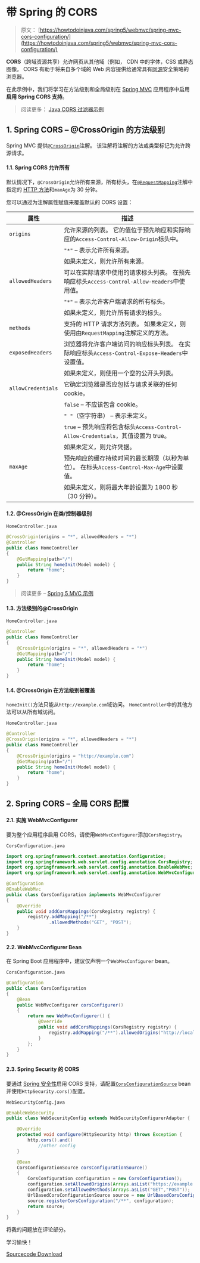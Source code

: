 # 带 Spring 的 CORS

> 原文： [https://howtodoinjava.com/spring5/webmvc/spring-mvc-cors-configuration/](https://howtodoinjava.com/spring5/webmvc/spring-mvc-cors-configuration/)

**CORS**（跨域资源共享）允许网页从其他域（例如， CDN 中的字体，CSS 或静态图像。 CORS 有助于将来自多个域的 Web 内容提供给通常具有[同源](https://en.wikipedia.org/wiki/Same-origin_policy)安全策略的浏览器。

在此示例中，我们将学习在方法级别和全局级别在 [Spring MVC](https://howtodoinjava.com/spring-mvc-tutorial/) 应用程序中启用**启用 Spring CORS 支持**。

> 阅读更多： [Java CORS 过滤器示例](https://howtodoinjava.com/servlets/java-cors-filter-example/)

## 1\. Spring CORS – @CrossOrigin 的方法级别

Spring MVC 提供[`@CrossOrigin`](https://docs.spring.io/spring/docs/current/javadoc-api/org/springframework/web/bind/annotation/CrossOrigin.html)注解。 该注解将注解的方法或类型标记为允许跨源请求。

#### 1.1. Spring CORS 允许所有

默认情况下，`@CrossOrigin`允许所有来源，所有标头，在[`@RequestMapping`](https://howtodoinjava.com/spring5/webmvc/controller-getmapping-postmapping/)注解中指定的 [HTTP 方法](https://restfulapi.net/http-methods/)和`maxAge`为 30 分钟。

您可以通过为注解属性赋值来覆盖默认的 CORS 设置：

| 属性 | 描述 |
| --- | --- |
| `origins` | 允许来源的列表。 它的值位于预先响应和实际响应的`Access-Control-Allow-Origin`标头中。 |
| | `"*"` – 表示允许所有来源。 |
| | 如果未定义，则允许​​所有来源。 |
| `allowedHeaders` | 可以在实际请求中使用的请求标头列表。 在预先响应标头`Access-Control-Allow-Headers`中使用值。 |
| | `"*"` – 表示允许客户端请求的所有标头。 |
| | 如果未定义，则允许​​所有请求的标头。 |
| `methods` | 支持的 HTTP 请求方法列表。 如果未定义，则使用由`RequestMapping`注解定义的方法。 |
| `exposedHeaders` | 浏览器将允许客户端访问的响应标头列表。 在实际响应标头`Access-Control-Expose-Headers`中设置值。 |
| | 如果未定义，则使用一个空的公开头列表。 |
| `allowCredentials` | 它确定浏览器是否应包括与请求关联的任何 cookie。 |
| | `false` – 不应该包含 cookie。 |
| | `" "`（空字符串） – 表示未定义。 |
| | `true` – 预先响应将包含标头`Access-Control-Allow-Credentials`，其值设置为 true。 |
| | 如果未定义，则允许​​凭据。 |
| `maxAge` | 预先响应的缓存持续时间的最长期限（以秒为单位）。 在标头`Access-Control-Max-Age`中设置值。 |
| | 如果未定义，则将最大年龄设置为 1800 秒（30 分钟）。 |

#### 1.2. @CrossOrigin 在类/控制器级别

`HomeController.java`

```java
@CrossOrigin(origins = "*", allowedHeaders = "*")
@Controller
public class HomeController 
{
	@GetMapping(path="/")
	public String homeInit(Model model) {
		return "home";
	}
}

```

> 阅读更多 – [Spring 5 MVC 示例](https://howtodoinjava.com/spring5/webmvc/spring5-mvc-hibernate5-example/)

#### 1.3. 方法级别的@CrossOrigin

`HomeController.java`

```java
@Controller
public class HomeController 
{
	@CrossOrigin(origins = "*", allowedHeaders = "*")
	@GetMapping(path="/")
	public String homeInit(Model model) {
		return "home";
	}
}

```

#### 1.4. @CrossOrigin 在方法级别被覆盖

`homeInit()`方法只能从`http://example.com`域访问。 `HomeController`中的其他方法可以从所有域访问。

`HomeController.java`

```java
@Controller
@CrossOrigin(origins = "*", allowedHeaders = "*")
public class HomeController 
{
	@CrossOrigin(origins = "http://example.com")
	@GetMapping(path="/")
	public String homeInit(Model model) {
		return "home";
	}
}

```

## 2\. Spring CORS – 全局 CORS 配置

#### 2.1. 实施 WebMvcConfigurer

要为整个应用程序启用 CORS，请使用`WebMvcConfigurer`添加`CorsRegistry`。

`CorsConfiguration.java`

```java
import org.springframework.context.annotation.Configuration;
import org.springframework.web.servlet.config.annotation.CorsRegistry;
import org.springframework.web.servlet.config.annotation.EnableWebMvc;
import org.springframework.web.servlet.config.annotation.WebMvcConfigurer;

@Configuration
@EnableWebMvc
public class CorsConfiguration implements WebMvcConfigurer
{
    @Override
    public void addCorsMappings(CorsRegistry registry) {
        registry.addMapping("/**")
                .allowedMethods("GET", "POST");
    }
}

```

#### 2.2. WebMvcConfigurer Bean

在 Spring Boot 应用程序中，建议仅声明一个`WebMvcConfigurer` bean。

`CorsConfiguration.java`

```java
@Configuration
public class CorsConfiguration 
{
    @Bean
    public WebMvcConfigurer corsConfigurer() 
    {
        return new WebMvcConfigurer() {
            @Override
            public void addCorsMappings(CorsRegistry registry) {
                registry.addMapping("/**").allowedOrigins("http://localhost:8080");
            }
        };
    }
}

```

#### 2.3. Spring Security 的 CORS

要通过 [Spring 安全性](https://howtodoinjava.com/spring-security-tutorial/)启用 CORS 支持，请配置[`CorsConfigurationSource`](https://docs.spring.io/spring-framework/docs/current/javadoc-api/org/springframework/web/cors/CorsConfigurationSource.html) bean 并使用`HttpSecurity.cors()`配置。

`WebSecurityConfig.java`

```java
@EnableWebSecurity
public class WebSecurityConfig extends WebSecurityConfigurerAdapter {

	@Override
	protected void configure(HttpSecurity http) throws Exception {
		http.cors().and()
			//other config
	}

	@Bean
	CorsConfigurationSource corsConfigurationSource() 
	{
		CorsConfiguration configuration = new CorsConfiguration();
		configuration.setAllowedOrigins(Arrays.asList("https://example.com"));
		configuration.setAllowedMethods(Arrays.asList("GET","POST"));
		UrlBasedCorsConfigurationSource source = new UrlBasedCorsConfigurationSource();
		source.registerCorsConfiguration("/**", configuration);
		return source;
	}
}

```

将我的问题放在评论部分。

学习愉快！

[Sourcecode Download](https://github.com/lokeshgupta1981/spring-webmvc)